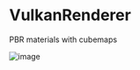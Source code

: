 # VulkanRenderer
PBR materials with cubemaps

![image](https://cdn.discordapp.com/attachments/983600847994904618/1086008532995932291/image.png)
